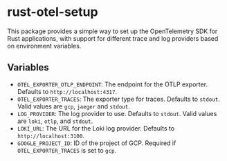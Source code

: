 # rust-otel-setup
This package provides a simple way to set up the OpenTelemetry SDK for Rust applications, with support for different trace and log providers based on environment variables.


Variables
---------
- `OTEL_EXPORTER_OTLP_ENDPOINT`: The endpoint for the OTLP exporter. Defaults to `http://localhost:4317`.
- `OTEL_EXPORTER_TRACES`: The exporter type for traces. Defaults to `stdout`. Valid values are `gcp`, `jaeger` and `stdout`.
- `LOG_PROVIDER`: The log provider to use. Defaults to `stdout`. Valid values are `loki`, `otlp`, and `stdout`.
- `LOKI_URL`: The URL for the Loki log provider. Defaults to `http://localhost:3100`.
- `GOOGLE_PROJECT_ID`: ID of the project of GCP. Required if `OTEL_EXPORTER_TRACES` is set to `gcp`.
